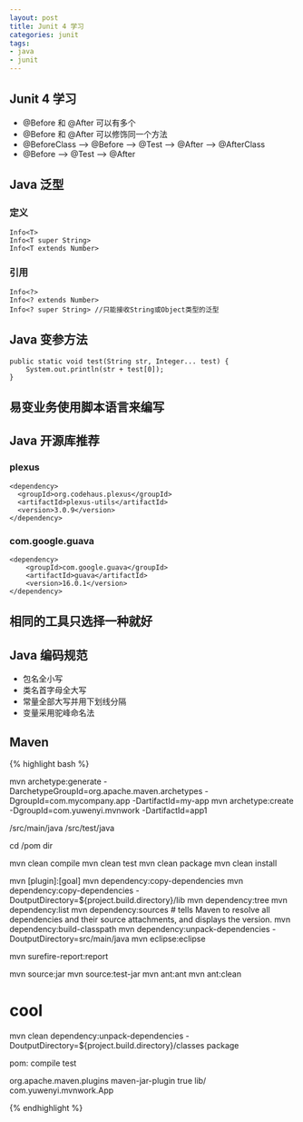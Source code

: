 ```yaml
---
layout: post
title: Junit 4 学习
categories: junit
tags: 
- java
- junit
---
```



## Junit 4 学习
- @Before 和 @After 可以有多个
- @Before 和 @After 可以修饰同一个方法
- @BeforeClass –> @Before –> @Test –> @After –> @AfterClass
- @Before –> @Test –> @After

## Java 泛型
### 定义
    Info<T>
    Info<T super String>
    Info<T extends Number>

### 引用
    Info<?>
    Info<? extends Number>
    Info<? super String> //只能接收String或Object类型的泛型

## Java 变参方法

    public static void test(String str, Integer... test) {  
        System.out.println(str + test[0]);
    }

## 易变业务使用脚本语言来编写

## Java 开源库推荐
### plexus

    <dependency>
      <groupId>org.codehaus.plexus</groupId>
      <artifactId>plexus-utils</artifactId>
      <version>3.0.9</version>
    </dependency>

### com.google.guava

    <dependency>
        <groupId>com.google.guava</groupId>
        <artifactId>guava</artifactId>
        <version>16.0.1</version>
    </dependency>

## 相同的工具只选择一种就好

## Java 编码规范
- 包名全小写
- 类名首字母全大写
- 常量全部大写并用下划线分隔
- 变量采用驼峰命名法


## Maven
{% highlight bash %}

mvn archetype:generate -DarchetypeGroupId=org.apache.maven.archetypes -DgroupId=com.mycompany.app -DartifactId=my-app
mvn archetype:create -DgroupId=com.yuwenyi.mvnwork -DartifactId=app1

/src/main/java
/src/test/java

cd /pom dir

mvn clean compile
mvn clean test
mvn clean package
mvn clean install

mvn [plugin]:[goal]
mvn dependency:copy-dependencies
mvn dependency:copy-dependencies -DoutputDirectory=${project.build.directory}/lib
mvn dependency:tree
mvn dependency:list
mvn dependency:sources  # tells Maven to resolve all dependencies and their source attachments, and displays the version.
mvn dependency:build-classpath
mvn dependency:unpack-dependencies -DoutputDirectory=src/main/java
mvn eclipse:eclipse

mvn surefire-report:report

mvn source:jar
mvn source:test-jar
mvn ant:ant
mvn ant:clean

# cool
mvn clean dependency:unpack-dependencies -DoutputDirectory=${project.build.directory}/classes package

pom: 
    <scope>compile</scope>
    <scope>test</scope>

<build>
<plugins>
  <plugin>
      <groupId>org.apache.maven.plugins</groupId>
      <artifactId>maven-jar-plugin</artifactId>
      <configuration>
          <archive>
              <manifest>
                  <addClasspath>true</addClasspath>
                  <classpathPrefix>lib/</classpathPrefix>
                  <mainClass>com.yuwenyi.mvnwork.App</mainClass>
              </manifest>
          </archive>
      </configuration>
  </plugin>
</plugins>
</build>

{% endhighlight %}

